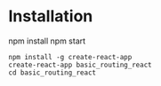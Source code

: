 # Installation


npm install
npm start
```
npm install -g create-react-app
create-react-app basic_routing_react
cd basic_routing_react

